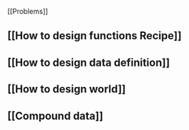 
[[Problems]]
## [[How to design functions Recipe]]
## [[How to design data definition]]
## [[How to design world]]
## [[Compound data]]




